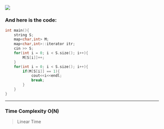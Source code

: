 ![](/images/Leetcode_First.png)
---
### And here is the code:

```c++
int main(){
    string S;
    map<char,int> M;
    map<char,int>::iterator itr;
    cin >> S;
    for(int i = 0; i < S.size(); i++){
        M[S[i]]++;
    }
    for(int i = 0; i < S.size(); i++){
        if(M[S[i]] == 1){
            cout<<i<<endl;
            break;
        } 
    }
}
```
---
### Time Complexity O(N)
> Linear Time
